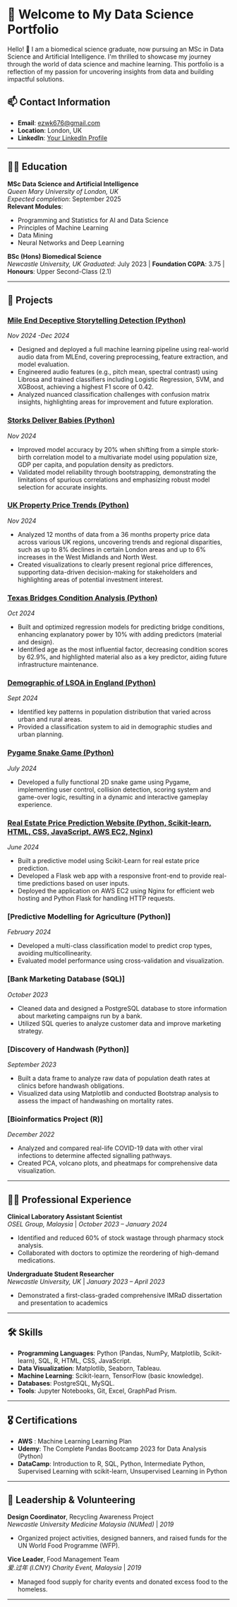 # 💼 Welcome to My Data Science Portfolio

Hello! 👋 I am a biomedical science graduate, now pursuing an MSc in Data Science and Artificial Intelligence.
I'm thrilled to showcase my journey through the world of data science and machine learning. This portfolio is a reflection of my passion for uncovering insights from data and building impactful solutions. 

## 📫 Contact Information
- **Email**: ezwk676@gmail.com
- **Location**: London, UK
- **LinkedIn**: [Your LinkedIn Profile](https://www.linkedin.com/in/erica-low-9ba895151/)

---

## 🧑‍🎓 Education

**MSc Data Science and Artificial Intelligence**  
_Queen Mary University of London, UK_  
*Expected completion*: September 2025  
**Relevant Modules**:  
- Programming and Statistics for AI and Data Science
- Principles of Machine Learning
- Data Mining  
- Neural Networks and Deep Learning  

**BSc (Hons) Biomedical Science**  
_Newcastle University, UK_
*Graduated*: July 2023 | **Foundation CGPA**: 3.75 | **Honours**: Upper Second-Class (2.1)

---

## 💼 Projects

### [Mile End Deceptive Storytelling Detection (Python)]([https://github.com/Ericazzzzzz/Storks-Deliver-Babies](https://github.com/Ericazzzzzz/Mile-End-Deceptive-Storytelling-Detection))
*Nov 2024 -Dec 2024*
- Designed and deployed a full machine learning pipeline using real-world audio data from MLEnd, covering preprocessing, feature extraction, and model evaluation.
- Engineered audio features (e.g., pitch mean, spectral contrast) using Librosa and trained classifiers including Logistic Regression, SVM, and XGBoost, achieving a highest F1 score of 0.42.
- Analyzed nuanced classification challenges with confusion matrix insights, highlighting areas for improvement and future exploration.
  

### [Storks Deliver Babies (Python)](https://github.com/Ericazzzzzz/Storks-Deliver-Babies)
*Nov 2024*
- Improved model accuracy by 20% when shifting from a simple stork-birth correlation model to a multivariate model using population size, GDP per capita, and population density as predictors.
- Validated model reliability through bootstrapping, demonstrating the limitations of spurious correlations and emphasizing robust model selection for accurate insights.


### [UK Property Price Trends (Python)](https://github.com/Ericazzzzzz/UK-Property-Prices-Trend)
*Nov 2024*
- Analyzed 12 months of data from a 36 months property price data across various UK regions, uncovering trends and regional disparities, such as up to 8% declines in certain London areas and up to 6% increases in the West Midlands and North West.
- Created visualizations to clearly present regional price differences, supporting data-driven decision-making for stakeholders and highlighting areas of potential investment interest.

### [Texas Bridges Condition Analysis (Python)](https://github.com/Ericazzzzzz/Texas-Bridges-Condition-Analysis)
*Oct 2024*
- Built and optimized regression models for predicting bridge conditions, enhancing explanatory power by 10% with adding predictors (material and design). 
- Identified age as the most influential factor, decreasing condition scores by 62.9%, and highlighted material also as a key predictor, aiding future infrastructure maintenance.

### [Demographic of LSOA in England (Python)](https://github.com/Ericazzzzzz/Demographics-of-LSOA-in-England)
*Sept 2024*  
- Identified key patterns in population distribution that varied across urban and rural areas.
- Provided a classification system to aid in demographic studies and urban planning.

### [Pygame Snake Game (Python)](https://github.com/Ericazzzzzz/Snake-and-Apple-Game)
*July 2024*
- Developed a fully functional 2D snake game using Pygame, implementing user control, collision detection, scoring system and game-over logic, resulting in a dynamic and interactive gameplay experience. 


### [Real Estate Price Prediction Website (Python, Scikit-learn, HTML, CSS, JavaScript, AWS EC2, Nginx)](https://github.com/Ericazzzzzz/Real-Estate-Price-Prediction)
*June 2024*  
- Built a predictive model using Scikit-Learn for real estate price prediction.
- Developed a Flask web app with a responsive front-end to provide real-time predictions based on user inputs.
- Deployed the application on AWS EC2 using Nginx for efficient web hosting and Python Flask for handling HTTP requests.


### [Predictive Modelling for Agriculture (Python)]
*February 2024*  
- Developed a multi-class classification model to predict crop types, avoiding multicollinearity.
- Evaluated model performance using cross-validation and visualization.

### [Bank Marketing Database (SQL)]
*October 2023*  
- Cleaned data and designed a PostgreSQL database to store information about marketing campaigns run by a bank.
- Utilized SQL queries to analyze customer data and improve marketing strategy.

### [Discovery of Handwash (Python)]
*September 2023*  
- Built a data frame to analyze raw data of population death rates at clinics before handwash obligations.
- Visualized data using Matplotlib and conducted Bootstrap analysis to assess the impact of handwashing on mortality rates.

### [Bioinformatics Project (R)]
*December 2022*  
- Analyzed and compared real-life COVID-19 data with other viral infections to determine affected signalling pathways.
- Created PCA, volcano plots, and pheatmaps for comprehensive data visualization.

---

## 👩‍🔬 Professional Experience

**Clinical Laboratory Assistant Scientist**  
_OSEL Group, Malaysia_ | *October 2023 – January 2024*  
- Identified and reduced 60% of stock wastage through pharmacy stock analysis.
- Collaborated with doctors to optimize the reordering of high-demand medications.

**Undergraduate Student Researcher**  
_Newcastle University, UK_ | *January 2023 – April 2023*  
- Demonstrated a first-class-graded comprehensive IMRaD dissertation and presentation to academics 

---

## 🛠️ Skills

- **Programming Languages**: Python (Pandas, NumPy, Matplotlib, Scikit-learn), SQL, R, HTML, CSS, JavaScript.
- **Data Visualization**: Matplotlib, Seaborn, Tableau.
- **Machine Learning**: Scikit-learn, TensorFlow (basic knowledge).
- **Databases**: PostgreSQL, MySQL.
- **Tools**: Jupyter Notebooks, Git, Excel, GraphPad Prism.

---

## 🎖️ Certifications

- **AWS** : Machine Learning Learning Plan
- **Udemy**: The Complete Pandas Bootcamp 2023 for Data Analysis (Python)  
- **DataCamp**: Introduction to R, SQL, Python, Intermediate Python, Supervised Learning with scikit-learn, Unsupervised Learning in Python

---

## 🤝 Leadership & Volunteering

**Design Coordinator**, Recycling Awareness Project  
_Newcastle University Medicine Malaysia (NUMed)_ | *2019*  
- Organized project activities, designed banners, and raised funds for the UN World Food Programme (WFP).

**Vice Leader**, Food Management Team  
_爱.过年 (I.CNY) Charity Event, Malaysia_ | *2019*  
- Managed food supply for charity events and donated excess food to the homeless.

---
